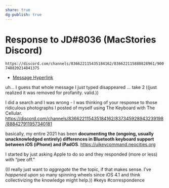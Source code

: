 ```yaml
---
share: true
dg-publish: true
---
```

# Response to JD#8036 (MacStories Discord)

`https://discord.com/channels/836622115435184162/836622115880828961/900748820214841375`

* [Message Hyperlink](https://discord.com/channels/836622115435184162/836622115880828961/900748820214841375)

uh… I guess that whole message I just typed disappeared … take 2 ((just realized it was removed for profanity. valid.))

I did a search and I was wrong - I was thinking of your response to those ridiculous photographs I posted of myself using The Keyboard with The Cellular. https://discord.com/channels/836622115435184162/837345928943239198/888427911957340181

basically, my entire 2021 has been **documenting the (ongoing, usually unacknowledged entirely) differences in Bluetooth keyboard support between iOS (iPhone) and iPadOS**. https://uikeycommand.neocities.org

I started by just asking Apple to do so and they responded (more or less) with “pee off.”

((I really just want to *aggregate* the the topic, if that makes sense. I’ve *happened upon* so many spinning wheels since iOS 4.1 and think collectivizing the knowledge might help.)) #keys #correspondence



